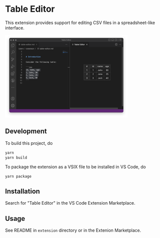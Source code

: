 
# Table Editor

This extension provides support for editing CSV files in a spreadsheet-like interface.

<img width="400" src="extension/assets/demo.png">

## Development

To build this project, do

```
yarn
yarn build
```

To package the extension as a VSIX file to be installed in VS Code, do

```
yarn package
```

## Installation

Search for "Table Editor" in the VS Code Extension Marketplace.

## Usage

See README in `extension` directory or in the Extenion Marketplace.